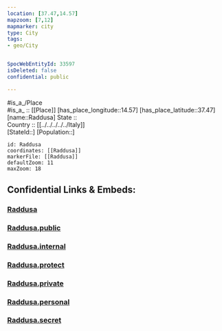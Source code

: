 ```yaml
---
location: [37.47,14.57] 
mapzoom: [7,12] 
mapmarker: city 
type: City
tags:
- geo/City


SpocWebEntityId: 33597
isDeleted: false
confidential: public

---
```

#is_a_/Place  
#is_a_ :: [[Place]] 
[has_place_longitude::14.57] 
[has_place_latitude::37.47] 
[name::Raddusa] 
State ::  
Country :: [[../../../../../Italy]]  
[StateId::] 
[Population::] 



```leaflet
id: Raddusa
coordinates: [[Raddusa]] 
markerFile: [[Raddusa]] 
defaultZoom: 11 
maxZoom: 18
```


## Confidential Links & Embeds: 

### [Raddusa](/_Standards/Earth/Continent/Europe/Europe~South/Italy/regions~Italy/Sicily/Catania/City/Raddusa.md) 

### [Raddusa.public](/_public/Earth/Continent/Europe/Europe~South/Italy/regions~Italy/Sicily/Catania/City/Raddusa.public.md) 

### [Raddusa.internal](/_internal/Earth/Continent/Europe/Europe~South/Italy/regions~Italy/Sicily/Catania/City/Raddusa.internal.md) 

### [Raddusa.protect](/_protect/Earth/Continent/Europe/Europe~South/Italy/regions~Italy/Sicily/Catania/City/Raddusa.protect.md) 

### [Raddusa.private](/_private/Earth/Continent/Europe/Europe~South/Italy/regions~Italy/Sicily/Catania/City/Raddusa.private.md) 

### [Raddusa.personal](/_personal/Earth/Continent/Europe/Europe~South/Italy/regions~Italy/Sicily/Catania/City/Raddusa.personal.md) 

### [Raddusa.secret](/_secret/Earth/Continent/Europe/Europe~South/Italy/regions~Italy/Sicily/Catania/City/Raddusa.secret.md)

